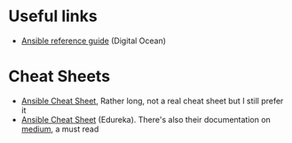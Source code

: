 
# Useful links
- [Ansible reference guide](https://www.digitalocean.com/community/cheatsheets/how-to-use-ansible-cheat-sheet-guide)
    (Digital Ocean)

# Cheat Sheets
- [Ansible Cheat Sheet](https://sites.google.com/site/mrxpalmeiras/ansible/ansible-cheat-sheet),
    Rather long, not a real cheat sheet but I still prefer it
- [Ansible Cheat Sheet](https://www.edureka.co/blog/wp-content/uploads/2018/11/Ansible-Cheat_Sheet_Edureka.pdf)
    (Edureka). There's also their documentation on
    [medium](https://medium.com/edureka/ansible-cheat-sheet-guide-5fe615ad65c0), a must read
